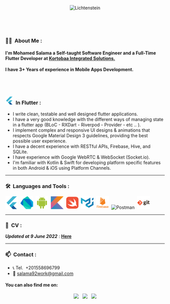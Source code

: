 
<div id="header" align="center">

![Lichtenstein](https://images.weserv.nl/?url=raw.githubusercontent.com/salamaEnigma/salamaEnigma/main/files/profile.jpeg&w=180&h=180&fit=cover&mask=circle&maxage=7d)

</div>
&nbsp;
<p align="center"><img src="https://komarev.com/ghpvc/?username=salamaEnigma&style=for-the-badge&color=blue" alt=""></p>


### :man_technologist: &nbsp;About Me :
#### I'm Mohamed Salama a Self-taught Software Engineer and a Full-Time Flutter Developer at [Kortobaa Integrated Solutions.](https://kortobaa.com)


**I have 3+ Years of experience in Mobile Apps Development.**

&nbsp;
------------

### <img src="https://github.com/devicons/devicon/blob/master/icons/flutter/flutter-original.svg" title="Flutter" alt="Flutter" width="25" height="25"/>&nbsp; In Flutter :

* I write clean, testable and well designed flutter applications.
* I have a very good knowledge with the different ways of managing state in a flutter app (BLoC - RXDart - Riverpod - Provider - etc .. ).
* I implement complex and responsive UI designs & animations that respects Google Material Design 3 guidelines, providing the best possible user experience.
* I have a decent experience with RESTful APIs, Firebase, Hive, and SQLite.
* I have experience with Google WebRTC & WebSocket (Socket.io).
* I'm familiar with Kotlin & Swift for developing platform specific features in both Android & iOS using Platform Channels.

------------


### 🛠 &nbsp;Languages and Tools :

<p>
<img src="https://github.com/devicons/devicon/blob/master/icons/flutter/flutter-original.svg" title="Flutter" alt="Flutter" width="40" height="40"/>&nbsp;
<img src="https://github.com/devicons/devicon/blob/master/icons/dart/dart-original.svg" title="Dart" **alt="Dart" width="40" height="40"/>&nbsp;
<img src="https://github.com/devicons/devicon/blob/master/icons/android/android-original.svg" title="Android" **alt="Android" width="40" height="40"/>&nbsp;
<img src="https://github.com/devicons/devicon/blob/master/icons/kotlin/kotlin-original.svg" title="Kotlin" **alt="Kotlin" width="40" height="40"/>&nbsp;
<img src="https://github.com/devicons/devicon/blob/master/icons/swift/swift-original.svg" title="Swift" **alt="Swift" width="40" height="40"/>&nbsp;
<img src="https://github.com/devicons/devicon/blob/master/icons/materialui/materialui-original.svg" title="Material UI" alt="Material UI" width="40" height="40"/>&nbsp;
<img src="https://github.com/devicons/devicon/blob/master/icons/firebase/firebase-plain-wordmark.svg" title="Firebase" alt="Firebase" width="40" height="40"/>&nbsp;
<img src="https://www.vectorlogo.zone/logos/getpostman/getpostman-icon.svg" title="Postman"  alt="Postman" width="40" height="40"/>&nbsp;
<img src="https://github.com/devicons/devicon/blob/master/icons/git/git-original-wordmark.svg" title="Git" **alt="Git" width="40" height="40"/>&nbsp;
</p>

------------
### 📄&nbsp; CV :
***Updated at 9 June 2022*** : **[Here](./files/Mohamed_Salama.pdf)**

------------

### 📫&nbsp; Contact :
* 📞 Tel.&nbsp;&nbsp;+201558696799
* 📧 salama92work@gmail.com
#### You can also find me on:
<div id="footer" align="center">

[<img src = "https://img.shields.io/badge/LinkedIn-blue?logo=linkedin&logoColor=white&style=for-the-badge" />](https://www.linkedin.com/in/salamaEnigma)&nbsp;&nbsp;
[<img src = "https://img.shields.io/badge/Twitter-blue?logo=twitter&logoColor=white&style=for-the-badge" />](https://twitter.com/gray_hat_enigma)&nbsp;&nbsp;
[<img src = "https://img.shields.io/badge/Facebook-informational?logo=facebook&logoColor=white&style=for-the-badge" />](https://www.facebook.com/salama.enigma)

</div>
